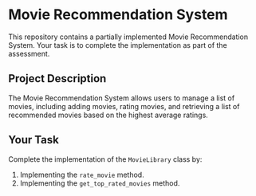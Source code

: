 # Movie Recommendation System

This repository contains a partially implemented Movie Recommendation System. Your task is to complete the implementation as part of the assessment.

## Project Description

The Movie Recommendation System allows users to manage a list of movies, including adding movies, rating movies, and retrieving a list of recommended movies based on the highest average ratings.

## Your Task

Complete the implementation of the `MovieLibrary` class by:
1. Implementing the `rate_movie` method.
2. Implementing the `get_top_rated_movies` method.
